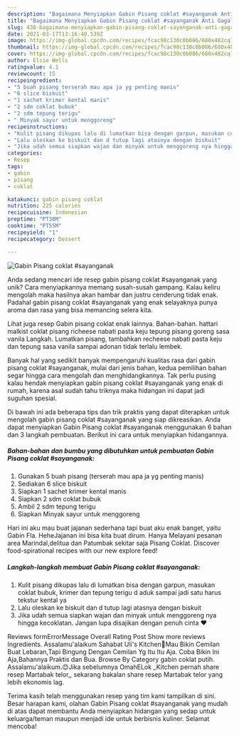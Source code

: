 ```yaml
---
description: "Bagaimana Menyiapkan Gabin Pisang coklat #sayanganak Anti Gagal"
title: "Bagaimana Menyiapkan Gabin Pisang coklat #sayanganak Anti Gagal"
slug: 438-bagaimana-menyiapkan-gabin-pisang-coklat-sayanganak-anti-gagal
date: 2021-03-17T13:16:40.539Z
image: https://img-global.cpcdn.com/recipes/fcac98c130c0b086/680x482cq70/gabin-pisang-coklat-sayanganak-foto-resep-utama.jpg
thumbnail: https://img-global.cpcdn.com/recipes/fcac98c130c0b086/680x482cq70/gabin-pisang-coklat-sayanganak-foto-resep-utama.jpg
cover: https://img-global.cpcdn.com/recipes/fcac98c130c0b086/680x482cq70/gabin-pisang-coklat-sayanganak-foto-resep-utama.jpg
author: Elsie Wells
ratingvalue: 4.1
reviewcount: 15
recipeingredient:
- "5 buah pisang terserah mau apa ja yg penting manis"
- "6 slice biskuit"
- "1 sachet krimer kental manis"
- "2 sdm coklat bubuk"
- "2 sdm tepung terigu"
- " Minyak sayur untuk menggoreng"
recipeinstructions:
- "Kulit pisang dikupas lalu di lumatkan bisa dengan garpun, masukan coklat bubuk, krimer dan tepung terigu d aduk sampai jadi satu harus tekstur kental ya"
- "Lalu oleskan ke biskuit dan d tutup lagi atasnya dengan biskuit"
- "Jika udah semua siapkan wajan dan minyak untuk menggoreng nya hingga kecoklatan. Jangan lupa disajikan dengan penuh cinta ❤"
categories:
- Resep
tags:
- gabin
- pisang
- coklat

katakunci: gabin pisang coklat 
nutrition: 225 calories
recipecuisine: Indonesian
preptime: "PT38M"
cooktime: "PT55M"
recipeyield: "1"
recipecategory: Dessert

---
```



![Gabin Pisang coklat #sayanganak](https://img-global.cpcdn.com/recipes/fcac98c130c0b086/680x482cq70/gabin-pisang-coklat-sayanganak-foto-resep-utama.jpg)

Anda sedang mencari ide resep gabin pisang coklat #sayanganak yang unik? Cara menyiapkannya memang susah-susah gampang. Kalau keliru mengolah maka hasilnya akan hambar dan justru cenderung tidak enak. Padahal gabin pisang coklat #sayanganak yang enak selayaknya punya aroma dan rasa yang bisa memancing selera kita.

Lihat juga resep Gabin pisang coklat enak lainnya. Bahan-bahan. hattari malkist coklat pisang richeese nabati pasta keju tepung pisang goreng sasa vanila Langkah. Lumatkan pisang, tambahkan recheese nabati pasta keju dan tepung sasa vanila sampai adonan tidak terlalu lembek.

Banyak hal yang sedikit banyak mempengaruhi kualitas rasa dari gabin pisang coklat #sayanganak, mulai dari jenis bahan, kedua pemilihan bahan segar hingga cara mengolah dan menghidangkannya. Tak perlu pusing kalau hendak menyiapkan gabin pisang coklat #sayanganak yang enak di rumah, karena asal sudah tahu triknya maka hidangan ini dapat jadi suguhan spesial.


Di bawah ini ada beberapa tips dan trik praktis yang dapat diterapkan untuk mengolah gabin pisang coklat #sayanganak yang siap dikreasikan. Anda dapat menyiapkan Gabin Pisang coklat #sayanganak menggunakan 6 bahan dan 3 langkah pembuatan. Berikut ini cara untuk menyiapkan hidangannya.

<!--inarticleads1-->

##### Bahan-bahan dan bumbu yang dibutuhkan untuk pembuatan Gabin Pisang coklat #sayanganak:

1. Gunakan 5 buah pisang (terserah mau apa ja yg penting manis)
1. Sediakan 6 slice biskuit
1. Siapkan 1 sachet krimer kental manis
1. Siapkan 2 sdm coklat bubuk
1. Ambil 2 sdm tepung terigu
1. Siapkan  Minyak sayur untuk menggoreng


Hari ini aku mau buat jajanan sederhana tapi buat aku enak banget, yaitu Gabin Fla. HeheJajanan ini bisa kita buat dirum. Hanya Melayani pesanan area Marindal,delitua dan Patumbak sekitar saja Pisang Coklat. Discover food-spirational recipes with our new explore feed! 

<!--inarticleads2-->

##### Langkah-langkah membuat Gabin Pisang coklat #sayanganak:

1. Kulit pisang dikupas lalu di lumatkan bisa dengan garpun, masukan coklat bubuk, krimer dan tepung terigu d aduk sampai jadi satu harus tekstur kental ya
1. Lalu oleskan ke biskuit dan d tutup lagi atasnya dengan biskuit
1. Jika udah semua siapkan wajan dan minyak untuk menggoreng nya hingga kecoklatan. Jangan lupa disajikan dengan penuh cinta ❤


Reviews formErrorMessage Overall Rating Post Show more reviews Ingredients. Assalamu&#39;alaikum Sahabat Uli&#39;s Kitchen🤗Mau Bikin Cemilan Buat Lebaran,Tapi Bingung Dengan Cemilan Yg Itu Itu Aja. Coba Bikin Ini Aja,Bahannya Praktis dan Bua. Browse By Category gabin coklat putih. Assalamu&#39;alaikum.😊Jika sebelumnya OmahELok _Kitchen pernah share resep Martabak telor,, sekarang bakalan share resep Martabak telor yang lebih ekonomis lag. 

Terima kasih telah menggunakan resep yang tim kami tampilkan di sini. Besar harapan kami, olahan Gabin Pisang coklat #sayanganak yang mudah di atas dapat membantu Anda menyiapkan hidangan yang sedap untuk keluarga/teman maupun menjadi ide untuk berbisnis kuliner. Selamat mencoba!
